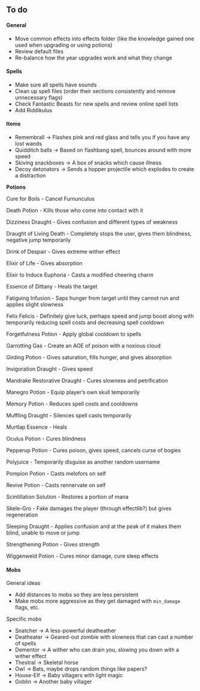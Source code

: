 ## To do

#### General

* Move common effects into effects folder (like the knowledge gained one used when upgrading or using potions)
* Review default files
* Re-balance how the year upgrades work and what they change

#### Spells

* Make sure all spells have sounds
* Clean up spell files (order their sections consistently and remove unnecessary flags)
* Check Fantastic Beasts for new spells and review online spell lists
* Add Riddikulus

#### Items

* Remembrall -> Flashes pink and red glass and tells you if you have any lost wands
* Quidditch balls -> Based on flashbang spell, bounces around with more speed
* Skiving snackboxes -> A box of snacks which cause illness
* Decoy detonators -> Sends a hopper projectile which explodes to create a distraction

**Potions**

Cure for Boils - Cancel Furnunculus

Death Potion - Kills those who come into contact with it

Dizziness Draught - Gives confusion and different types of weakness

Draught of Living Death - Completely stops the user, gives them blindness, negative jump temporarily

Drink of Despair - Gives extreme wither effect

Elixir of Life - Gives absorption

Elixir to Induce Euphoria - Casts a modified cheering charm

Essence of Dittany - Heals the target

Fatiguing Infusion - Saps hunger from target until they cannot run and applies slight slowness

Felix Felicis - Definitely give luck, perhaps speed and jump boost along with temporarily reducing spell costs and decreasing spell cooldown

Forgetfulness Potion - Apply global cooldown to spells

Garrotting Gas - Create an AOE of poison with a noxious cloud

Girding Potion - Gives saturation, fills hunger, and gives absorption

Invigoration Draught - Gives speed

Mandrake Restorative Draught - Cures slowness and petrification

Manegro Potion - Equip player’s own skull temporarily

Memory Potion - Reduces spell costs and cooldowns

Muffling Draught - Silences spell casts temporarily

Murtlap Essence - Heals

Oculus Potion - Cures blindness

Pepperup Potion - Cures poison, gives speed, cancels curse of bogies

Polyjuice - Temporarily disguise as another random username

Pompion Potion - Casts melofors on self

Revive Potion - Casts rennervate
on self

Scintillation Solution - Restores a portion of mana

Skele-Gro - Fake damages the player (through effectlib?) but gives regeneration

Sleeping Draught - Applies confusion and at the peak of it makes them blind, unable to move or jump

Strengthening Potion - Gives strength

Wiggenweld Potion - Cures minor damage, cure sleep effects

#### Mobs

General ideas

* Add distances to mobs so they are less persistent
* Make mobs more aggressive as they get damaged with `min_damage` flags, etc.

Specific mobs

* Snatcher -> A less-powerful deatheather
* Deatheater -> Geared-out zombie with slowness that can cast a number of spells
* Dementor -> A wither who can drain you, slowing you down with a wither effect
* Thestral -> Skeletal horse
* Owl -> Bats, maybe drops random things like papers?
* House-Elf -> Baby villagers with light magic
* Goblin -> Another baby villager
